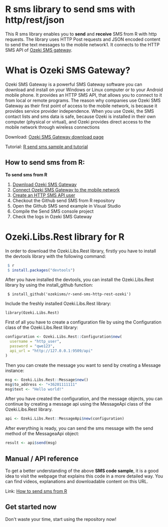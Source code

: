 # R sms library to send sms with http/rest/json

This R sms library enables you to **send** and **receive** SMS from R with http requests. The library uses HTTP Post requests and JSON encoded content to send the text messages to the mobile network1. It connects to the HTTP SMS API of [Ozeki SMS gateway](https://ozeki-sms-gateway.com).

# What is Ozeki SMS Gateway?

Ozeki SMS Gateway is a powerful SMS Gateway software you can download and install on your Windows or Linux computer or to your Android mobile phone. It provides an HTTP SMS API, that allows you to connect to it from local or remote programs. The reason why companies use Ozeki SMS Gateway as their first point of access to the mobile network, is because it provides service provider independence. When you use Ozeki, the SMS contact lists and sms data is safe, because Ozeki is installed in their own computer (physical or virtual), and Ozeki provides direct access to the mobile network through wireless connections

Download: [Ozeki SMS Gateway download page](https://ozeki-sms-gateway.com/p_727-download-sms-gateway.html)

Tutorial: [R send sms sample and tutorial](https://ozeki-sms-gateway.com/p_876-r-send-sms-with-the-http-rest-api-code-sample.html)

## How to send sms from R:

**To send sms from R**
1. [Download Ozeki SMS Gateway](https://ozeki-sms-gateway.com/p_727-download-sms-gateway.html)
2. [Connect Ozeki SMS Gateway to the mobile network](https://ozeki-sms-gateway.com/p_70-mobile-network.html)
3. [Create an HTTP SMS API user](https://ozeki-sms-gateway.com/p_2102-create-an-http-sms-api-user-account.html)
4. Checkout the Github send SMS from R repository
5. Open the Github SMS send example in Visual Studio
6. Compile the Send SMS console project
7. Check the logs in Ozeki SMS Gateway


# Ozeki.Libs.Rest library for R

In order to download the Ozeki.Libs.Rest library, firstly you have to install the devtools library with the following command:

```r
 $ r
 $ install.packages("devtools")
```

After you have installed the devtools, you can install the Ozeki.Libs.Rest library by using the install_github function:

```
 $ install_github('ozekisms/r-send-sms-http-rest-ozeki')
```

Include the freshly installed Ozeki.Libs.Rest library:

```
library(Ozeki.Libs.Rest)
```

First of all you have to create a configuration file by using the Configuration class of the Ozeki.Libs.Rest library:

```r
configuration <- Ozeki.Libs.Rest::Configuration$new(
  username = "http_user",
  password = "qwe123",
  api_url = "http://127.0.0.1:9509/api"
)
```

Then you can create the message you want to send by creating a Message instance:

```r
msg <- Ozeki.Libs.Rest::Message$new()
msg$to_address <- "+36201111111"
msg$text <- "Hello world!"
```

After you have created the configuration, and the message objects, you can continue by creating a message api using the MessageApi class of the Ozeki.Libs.Rest library.

```r
api <- Ozeki.Libs.Rest::MessageApi$new(configuration)
```

After everything is ready, you can send the sms message with the send method of the MessageaApi object:

```r
result <- api$send(msg)
```

## Manual / API reference
To get a better understanding of the above **SMS code sample**, it is a good idea to visit the webpage that explains this code in a more detailed way. You can find videos, explanations and downloadable content on this URL.

Link: [How to send sms from R](https://ozeki-sms-gateway.com/p_876-r-send-sms-with-the-http-rest-api-code-sample.html)


## Get started now

Don't waste your time, start using the repository now!
